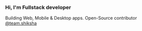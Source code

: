 ### Hi, I'm Fullstack developer
Building Web, Mobile & Desktop apps. Open-Source contributor [@team.shiksha](https://team.shiksha)